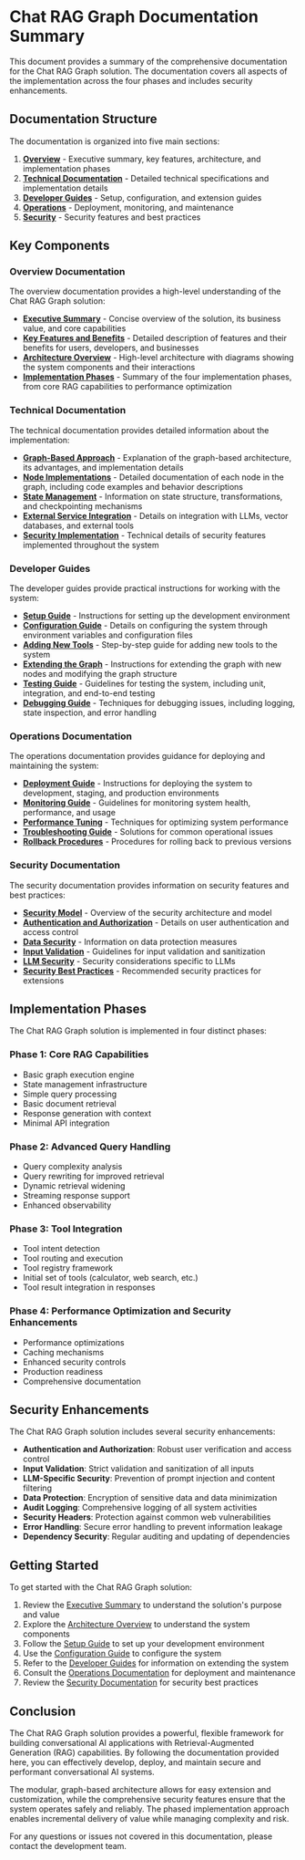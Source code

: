 # Chat RAG Graph Documentation Summary

This document provides a summary of the comprehensive documentation for the Chat RAG Graph solution. The documentation covers all aspects of the implementation across the four phases and includes security enhancements.

## Documentation Structure

The documentation is organized into five main sections:

1. **[Overview](./overview/README.md)** - Executive summary, key features, architecture, and implementation phases
2. **[Technical Documentation](./technical/README.md)** - Detailed technical specifications and implementation details
3. **[Developer Guides](./developer/README.md)** - Setup, configuration, and extension guides
4. **[Operations](./operations/README.md)** - Deployment, monitoring, and maintenance
5. **[Security](./security/README.md)** - Security features and best practices

## Key Components

### Overview Documentation

The overview documentation provides a high-level understanding of the Chat RAG Graph solution:

- **[Executive Summary](./overview/executive-summary.md)** - Concise overview of the solution, its business value, and core capabilities
- **[Key Features and Benefits](./overview/key-features.md)** - Detailed description of features and their benefits for users, developers, and businesses
- **[Architecture Overview](./overview/architecture.md)** - High-level architecture with diagrams showing the system components and their interactions
- **[Implementation Phases](./overview/implementation-phases.md)** - Summary of the four implementation phases, from core RAG capabilities to performance optimization

### Technical Documentation

The technical documentation provides detailed information about the implementation:

- **[Graph-Based Approach](./technical/graph-approach.md)** - Explanation of the graph-based architecture, its advantages, and implementation details
- **[Node Implementations](./technical/node-implementations.md)** - Detailed documentation of each node in the graph, including code examples and behavior descriptions
- **[State Management](./technical/state-management.md)** - Information on state structure, transformations, and checkpointing mechanisms
- **[External Service Integration](./technical/external-services.md)** - Details on integration with LLMs, vector databases, and external tools
- **[Security Implementation](./technical/security-implementation.md)** - Technical details of security features implemented throughout the system

### Developer Guides

The developer guides provide practical instructions for working with the system:

- **[Setup Guide](./developer/setup.md)** - Instructions for setting up the development environment
- **[Configuration Guide](./developer/configuration.md)** - Details on configuring the system through environment variables and configuration files
- **[Adding New Tools](./developer/adding-tools.md)** - Step-by-step guide for adding new tools to the system
- **[Extending the Graph](./developer/extending-graph.md)** - Instructions for extending the graph with new nodes and modifying the graph structure
- **[Testing Guide](./developer/testing.md)** - Guidelines for testing the system, including unit, integration, and end-to-end testing
- **[Debugging Guide](./developer/debugging.md)** - Techniques for debugging issues, including logging, state inspection, and error handling

### Operations Documentation

The operations documentation provides guidance for deploying and maintaining the system:

- **[Deployment Guide](./operations/deployment.md)** - Instructions for deploying the system to development, staging, and production environments
- **[Monitoring Guide](./operations/monitoring.md)** - Guidelines for monitoring system health, performance, and usage
- **[Performance Tuning](./operations/performance-tuning.md)** - Techniques for optimizing system performance
- **[Troubleshooting Guide](./operations/troubleshooting.md)** - Solutions for common operational issues
- **[Rollback Procedures](./operations/rollback.md)** - Procedures for rolling back to previous versions

### Security Documentation

The security documentation provides information on security features and best practices:

- **[Security Model](./security/security-model.md)** - Overview of the security architecture and model
- **[Authentication and Authorization](./security/auth.md)** - Details on user authentication and access control
- **[Data Security](./security/data-security.md)** - Information on data protection measures
- **[Input Validation](./security/input-validation.md)** - Guidelines for input validation and sanitization
- **[LLM Security](./security/llm-security.md)** - Security considerations specific to LLMs
- **[Security Best Practices](./security/best-practices.md)** - Recommended security practices for extensions

## Implementation Phases

The Chat RAG Graph solution is implemented in four distinct phases:

### Phase 1: Core RAG Capabilities

- Basic graph execution engine
- State management infrastructure
- Simple query processing
- Basic document retrieval
- Response generation with context
- Minimal API integration

### Phase 2: Advanced Query Handling

- Query complexity analysis
- Query rewriting for improved retrieval
- Dynamic retrieval widening
- Streaming response support
- Enhanced observability

### Phase 3: Tool Integration

- Tool intent detection
- Tool routing and execution
- Tool registry framework
- Initial set of tools (calculator, web search, etc.)
- Tool result integration in responses

### Phase 4: Performance Optimization and Security Enhancements

- Performance optimizations
- Caching mechanisms
- Enhanced security controls
- Production readiness
- Comprehensive documentation

## Security Enhancements

The Chat RAG Graph solution includes several security enhancements:

- **Authentication and Authorization**: Robust user verification and access control
- **Input Validation**: Strict validation and sanitization of all inputs
- **LLM-Specific Security**: Prevention of prompt injection and content filtering
- **Data Protection**: Encryption of sensitive data and data minimization
- **Audit Logging**: Comprehensive logging of all system activities
- **Security Headers**: Protection against common web vulnerabilities
- **Error Handling**: Secure error handling to prevent information leakage
- **Dependency Security**: Regular auditing and updating of dependencies

## Getting Started

To get started with the Chat RAG Graph solution:

1. Review the [Executive Summary](./overview/executive-summary.md) to understand the solution's purpose and value
2. Explore the [Architecture Overview](./overview/architecture.md) to understand the system components
3. Follow the [Setup Guide](./developer/setup.md) to set up your development environment
4. Use the [Configuration Guide](./developer/configuration.md) to configure the system
5. Refer to the [Developer Guides](./developer/README.md) for information on extending the system
6. Consult the [Operations Documentation](./operations/README.md) for deployment and maintenance
7. Review the [Security Documentation](./security/README.md) for security best practices

## Conclusion

The Chat RAG Graph solution provides a powerful, flexible framework for building conversational AI applications with Retrieval-Augmented Generation (RAG) capabilities. By following the documentation provided here, you can effectively develop, deploy, and maintain secure and performant conversational AI systems.

The modular, graph-based architecture allows for easy extension and customization, while the comprehensive security features ensure that the system operates safely and reliably. The phased implementation approach enables incremental delivery of value while managing complexity and risk.

For any questions or issues not covered in this documentation, please contact the development team.